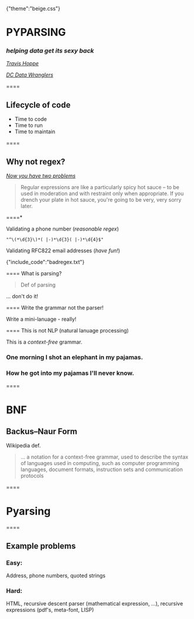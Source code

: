 {"theme":"beige.css"}

# PYPARSING
### _helping data get its sexy back_

*[Travis Hoppe](http://thoppe.github.io/)*

*[DC Data Wranglers](http://www.meetup.com/Data-Wranglers-DC/)*

====

## Lifecycle of code

+ Time to code
+ Time to run
+ Time to maintain

====
## Why not regex?
_[Now you have two problems](http://www.codinghorror.com/blog/2008/06/regular-expressions-now-you-have-two-problems.html)_

> Regular expressions are like a particularly spicy hot sauce – to be used in moderation and with restraint only when appropriate. If you drench your plate in hot sauce, you're going to be very, very sorry later.

====*

Validating a phone number (_reasonable regex_)

    "^\(*\d{3}\)*( |-)*\d{3}( |-)*\d{4}$"

Validating RFC822 email addresses (_have fun!_)

{"include_code":"badregex.txt"}

====
What is parsing?

> Def of parsing

... don't do it!

====
Write the grammar not the parser!


Write a mini-lanuage - really!

====
This is not NLP (natural lanuage processing)

This is a *context-free* grammar.

### One morning I shot an elephant in my pajamas. 


### How he got into my pajamas I'll never know.

====
# BNF
## Backus–Naur Form

Wikipedia def.

> ... a notation for a context-free grammar, used to describe the syntax of languages used in computing, such as computer programming languages, document formats, instruction sets and communication protocols

====
# Pyarsing

====
## Example problems

### Easy:
Address, phone numbers, quoted strings

### Hard:
HTML, recursive descent parser (mathematical expression, ...), recursive expressions (pdf's, meta-font, LISP)



	
